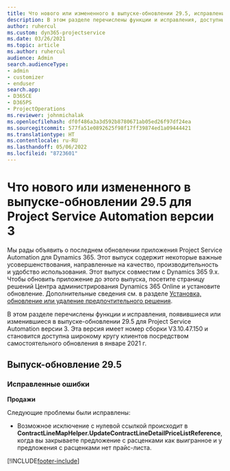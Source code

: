 ```yaml
---
title: Что нового или измененного в выпуске-обновлении 29.5, исправление, Project Service Automation, исправление версии 3
description: В этом разделе перечислены функции и исправления, доступные в выпуске-обновлении 29.5 для Project Service Automation исправление версии 3.
author: ruhercul
ms.custom: dyn365-projectservice
ms.date: 03/26/2021
ms.topic: article
ms.author: ruhercul
audience: Admin
search.audienceType:
- admin
- customizer
- enduser
search.app:
- D365CE
- D365PS
- ProjectOperations
ms.reviewer: johnmichalak
ms.openlocfilehash: df0f486a3a3d592b8780671ab05ed26f97df24ea
ms.sourcegitcommit: 577fa51e0892625f98f17ff39874ed1a09444421
ms.translationtype: HT
ms.contentlocale: ru-RU
ms.lasthandoff: 05/06/2022
ms.locfileid: "8723601"
---
```

# <a name="whats-new-or-changed-in-project-service-automation-update-release-295-v3"></a>Что нового или измененного в выпуске-обновлении 29.5 для Project Service Automation версии 3

Мы рады объявить о последнем обновлении приложения Project Service Automation для Dynamics 365. Этот выпуск содержит некоторые важные усовершенствования, направленные на качество, производительность и удобство использования. Этот выпуск совместим с Dynamics 365 9.x. Чтобы обновить приложение до этого выпуска, посетите страницу решений Центра администрирования Dynamics 365 Online и установите обновление. Дополнительные сведения см. в разделе [Установка, обновление или удаление предпочтительного решения](/power-platform/admin/install-remove-preferred-solution).

В этом разделе перечислены функции и исправления, появившиеся или изменившиеся в выпуске-обновлении 29.5 для Project Service Automation версии 3. Эта версия имеет номер сборки V3.10.47.150 и становится доступна широкому кругу клиентов посредством самостоятельного обновления в январе 2021 г.

## <a name="update-release-295"></a>Выпуск-обновление 29.5

### <a name="bug-fixes"></a>Исправленные ошибки


**Продажи**

Следующие проблемы были исправлены:

- Возможное исключение с нулевой ссылкой происходит в **ContractLineMapHelper.UpdateContractLineDetailPriceListReference**, когда вы закрываете предложение с расценками как выигранное и у предложения с расценками нет прайс-листа.


[!INCLUDE[footer-include](../includes/footer-banner.md)]
